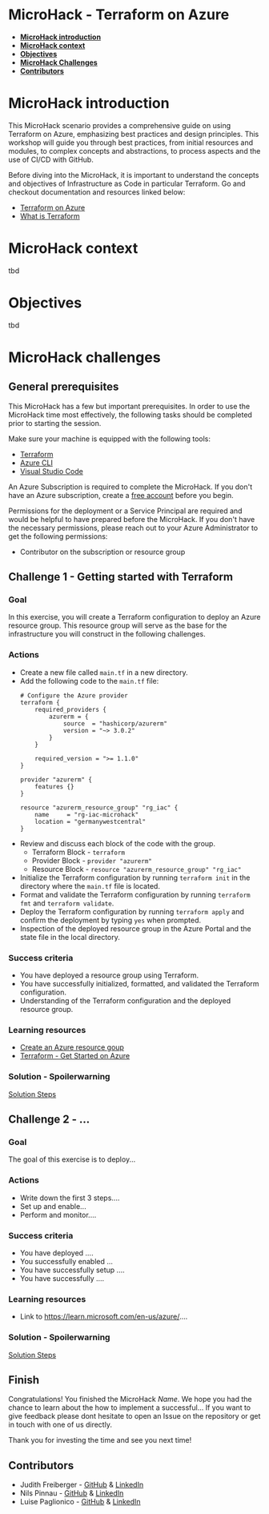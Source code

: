 # **MicroHack - Terraform on Azure**

- [**MicroHack introduction**](#MicroHack-introduction)
- [**MicroHack context**](#microhack-context)
- [**Objectives**](#objectives)
- [**MicroHack Challenges**](#microhack-challenges)
- [**Contributors**](#contributors)

# MicroHack introduction

This MicroHack scenario provides a comprehensive guide on using Terraform on Azure, emphasizing best practices and design principles. This workshop will guide you through best practices, from initial resources and modules, to complex concepts and abstractions, to process aspects and the use of CI/CD with GitHub.

Before diving into the MicroHack, it is important to understand the concepts and objectives of Infrastructure as Code in particular Terraform. Go and checkout documentation and resources linked below:

- [Terraform on Azure](https://learn.microsoft.com/en-us/azure/developer/terraform/overview)
- [What is Terraform](https://developer.hashicorp.com/terraform/intro)

# MicroHack context

tbd

# Objectives

tbd

# MicroHack challenges

## General prerequisites

This MicroHack has a few but important prerequisites. In order to use the MicroHack time most effectively, the following tasks should be completed prior to starting the session.

Make sure your machine is equipped with the following tools:

- [Terraform](https://developer.hashicorp.com/terraform/tutorials/azure-get-started/install-cli)
- [Azure CLI](https://docs.microsoft.com/en-us/cli/azure/install-azure-cli)
- [Visual Studio Code](https://code.visualstudio.com/download)

An Azure Subscription is required to complete the MicroHack. If you don't have an Azure subscription, create a [free account](https://azure.microsoft.com/en-us/free/) before you begin.

Permissions for the deployment or a Service Principal are required and would be helpful to have prepared before the MicroHack. If you don't have the necessary permissions, please reach out to your Azure Administrator to get the following permissions:

- Contributor on the subscription or resource group

## Challenge 1 - Getting started with Terraform

### Goal

In this exercise, you will create a Terraform configuration to deploy an Azure resource group. This resource group will serve as the base for the infrastructure you will construct in the following challenges.

### Actions

* Create a new file called `main.tf` in a new directory.
* Add the following code to the `main.tf` file:
    ```hcl 
    # Configure the Azure provider
    terraform {
        required_providers {
            azurerm = {
                source  = "hashicorp/azurerm"
                version = "~> 3.0.2"
            }
        }

        required_version = ">= 1.1.0"
    }

    provider "azurerm" {
        features {}
    }

    resource "azurerm_resource_group" "rg_iac" {
        name     = "rg-iac-microhack"
        location = "germanywestcentral"
    }
    ```
* Review and discuss each block of the code with the group.
  * Terraform Block - `terraform`
  * Provider Block - `provider "azurerm"`
  * Resource Block - `resource "azurerm_resource_group" "rg_iac"`
* Initialize the Terraform configuration by running `terraform init` in the directory where the `main.tf` file is located.
* Format and validate the Terraform configuration by running `terraform fmt` and `terraform validate`.
* Deploy the Terraform configuration by running `terraform apply` and confirm the deployment by typing `yes` when prompted.
* Inspection of the deployed resource group in the Azure Portal and the state file in the local directory.

### Success criteria

* You have deployed a resource group using Terraform.
* You have successfully initialized, formatted, and validated the Terraform configuration.
* Understanding of the Terraform configuration and the deployed resource group.

### Learning resources
* [Create an Azure resource goup](https://learn.microsoft.com/en-us/azure/developer/terraform/create-resource-group?tabs=azure-cli)
* [Terraform - Get Started on Azure](https://developer.hashicorp.com/terraform/tutorials/azure-get-started)

### Solution - Spoilerwarning

[Solution Steps](./walkthrough/challenge-1/solution.md)

## Challenge 2 - ...

### Goal 

The goal of this exercise is to deploy...

### Actions

* Write down the first 3 steps....
* Set up and enable...
* Perform and monitor....

### Success criteria

* You have deployed ....
* You successfully enabled ...
* You have successfully setup ....
* You have successfully ....

### Learning resources
* Link to https://learn.microsoft.com/en-us/azure/....

### Solution - Spoilerwarning

[Solution Steps](./walkthrough/challenge-2/solution.md)

## Finish

Congratulations! You finished the MicroHack *Name*. We hope you had the chance to learn about the how to implement a successful...
If you want to give feedback please dont hesitate to open an Issue on the repository or get in touch with one of us directly.

Thank you for investing the time and see you next time!


## Contributors
* Judith Freiberger - [GitHub](https://github.com/judif) & [LinkedIn](https://www.linkedin.com/in/judithfreiberger/)
* Nils Pinnau - [GitHub](https://github.com/nilspinnau) & [LinkedIn](https://www.linkedin.com/in/nils-pinnau-6a5ba3222/)
* Luise Paglionico - [GitHub](https://github.com/LuiseMaria) & [LinkedIn](https://www.linkedin.com/in/luise-paglionico/)
